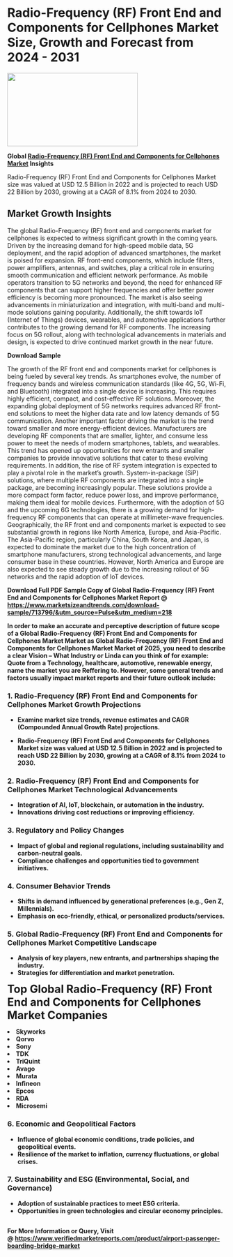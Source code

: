 <H1>Radio-Frequency (RF) Front End and Components for Cellphones Market Size, Growth and Forecast from 2024 - 2031</H1><img class="aligncenter size-medium wp-image-584254" src="https://thirdeyenews.in/wp-content/uploads/2024/09/Global-Market-Research-300x168.jpeg" alt="" width="300" height="168" /><p><strong>Global&nbsp;<a href="https://www.marketsizeandtrends.com/download-sample/713796/&amp;utm_source=Pulse&amp;utm_medium=218">Radio-Frequency (RF) Front End and Components for Cellphones Market</a> Insights</strong></p><p>Radio-Frequency (RF) Front End and Components for Cellphones Market size was valued at USD 12.5 Billion in 2022 and is projected to reach USD 22 Billion by 2030, growing at a CAGR of 8.1% from 2024 to 2030.</p><p><h2>Market Growth Insights</h2> <p>The global Radio-Frequency (RF) front end and components market for cellphones is expected to witness significant growth in the coming years. Driven by the increasing demand for high-speed mobile data, 5G deployment, and the rapid adoption of advanced smartphones, the market is poised for expansion. RF front-end components, which include filters, power amplifiers, antennas, and switches, play a critical role in ensuring smooth communication and efficient network performance. As mobile operators transition to 5G networks and beyond, the need for enhanced RF components that can support higher frequencies and offer better power efficiency is becoming more pronounced. The market is also seeing advancements in miniaturization and integration, with multi-band and multi-mode solutions gaining popularity. Additionally, the shift towards IoT (Internet of Things) devices, wearables, and automotive applications further contributes to the growing demand for RF components. The increasing focus on 5G rollout, along with technological advancements in materials and design, is expected to drive continued market growth in the near future.</p> <p><strong>Download Sample</strong></p> <p>The growth of the RF front end and components market for cellphones is being fueled by several key trends. As smartphones evolve, the number of frequency bands and wireless communication standards (like 4G, 5G, Wi-Fi, and Bluetooth) integrated into a single device is increasing. This requires highly efficient, compact, and cost-effective RF solutions. Moreover, the expanding global deployment of 5G networks requires advanced RF front-end solutions to meet the higher data rate and low latency demands of 5G communication. Another important factor driving the market is the trend toward smaller and more energy-efficient devices. Manufacturers are developing RF components that are smaller, lighter, and consume less power to meet the needs of modern smartphones, tablets, and wearables. This trend has opened up opportunities for new entrants and smaller companies to provide innovative solutions that cater to these evolving requirements. In addition, the rise of RF system integration is expected to play a pivotal role in the market’s growth. System-in-package (SiP) solutions, where multiple RF components are integrated into a single package, are becoming increasingly popular. These solutions provide a more compact form factor, reduce power loss, and improve performance, making them ideal for mobile devices. Furthermore, with the adoption of 5G and the upcoming 6G technologies, there is a growing demand for high-frequency RF components that can operate at millimeter-wave frequencies. Geographically, the RF front end and components market is expected to see substantial growth in regions like North America, Europe, and Asia-Pacific. The Asia-Pacific region, particularly China, South Korea, and Japan, is expected to dominate the market due to the high concentration of smartphone manufacturers, strong technological advancements, and large consumer base in these countries. However, North America and Europe are also expected to see steady growth due to the increasing rollout of 5G networks and the rapid adoption of IoT devices. <p><strong></p><p><span class=""><strong>Download Full PDF Sample Copy of Global Radio-Frequency (RF) Front End and Components for Cellphones Market Report</strong> @ <a href="https://www.marketsizeandtrends.com/download-sample/713796/&amp;utm_source=Pulse&amp;utm_medium=218" target="_blank">https://www.marketsizeandtrends.com/download-sample/713796/&amp;utm_source=Pulse&amp;utm_medium=218</a></span></p><p>In order to make an accurate and perceptive description of future scope of a Global&nbsp;Radio-Frequency (RF) Front End and Components for Cellphones Market Market as Global&nbsp;Radio-Frequency (RF) Front End and Components for Cellphones Market Market of 2025, you need to describe a clear Vision &ndash; What Industry or Linda can you think of for example: Quote from a Technology, healthcare, automotive, renewable energy, name the market you are Reffering to. However, some general trends and factors usually impact market reports and their future outlook include:</p><h3>1.&nbsp;<strong>Radio-Frequency (RF) Front End and Components for Cellphones Market Growth Projections</strong></h3><ul><li>Examine market size trends, revenue estimates and CAGR (Compounded Annual Growth Rate) projections.</li><li><p>Radio-Frequency (RF) Front End and Components for Cellphones Market size was valued at USD 12.5 Billion in 2022 and is projected to reach USD 22 Billion by 2030, growing at a CAGR of 8.1% from 2024 to 2030.</p></li></ul><h3>2.&nbsp;<strong>Radio-Frequency (RF) Front End and Components for Cellphones Market Technological Advancements</strong></h3><ul><li>Integration of AI, IoT, blockchain, or automation in the industry.</li><li>Innovations driving cost reductions or improving efficiency.</li></ul><h3>3.&nbsp;<strong>Regulatory and Policy Changes</strong></h3><ul><li>Impact of global and regional regulations, including sustainability and carbon-neutral goals.</li><li>Compliance challenges and opportunities tied to government initiatives.</li></ul><h3>4.&nbsp;<strong>Consumer Behavior Trends</strong></h3><ul><li>Shifts in demand influenced by generational preferences (e.g., Gen Z, Millennials).</li><li>Emphasis on eco-friendly, ethical, or personalized products/services.</li></ul><h3>5.&nbsp;<strong>Global Radio-Frequency (RF) Front End and Components for Cellphones Market Competitive Landscape</strong></h3><ul><li>Analysis of key players, new entrants, and partnerships shaping the industry.</li><li>Strategies for differentiation and market penetration.</li></ul><p data-pm-slice="1 1 []"><span style="color: inherit; font-family: inherit; font-size: 25px;">Top Global Radio-Frequency (RF) Front End and Components for Cellphones Market Companies</span></p><div class="" data-test-id=""><p><li>Skyworks</li><li> Qorvo</li><li> Sony</li><li> TDK</li><li> TriQuint</li><li> Avago</li><li> Murata</li><li> Infineon</li><li> Epcos</li><li> RDA</li><li> Microsemi</li></p></div><h3>6.&nbsp;<strong>Economic and Geopolitical Factors</strong></h3><ul><li>Influence of global economic conditions, trade policies, and geopolitical events.</li><li>Resilience of the market to inflation, currency fluctuations, or global crises.</li></ul><h3>7.&nbsp;<strong>Sustainability and ESG (Environmental, Social, and Governance)</strong></h3><ul><li>Adoption of sustainable practices to meet ESG criteria.</li><li>Opportunities in green technologies and circular economy principles.</li></ul><h2><strong style="font-size: 14px;">For More Information or Query, Visit @&nbsp;</strong><a style="background-color: #ffffff; font-size: 14px;" href="https://www.marketsizeandtrends.com/report/radio-frequency-rf-front-end-and-components-for-cellphones-market/" target="_blank">https://www.verifiedmarketreports.com/product/airport-passenger-boarding-bridge-market</a></h2>
